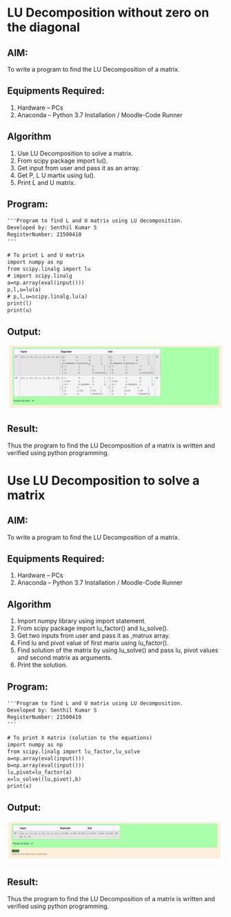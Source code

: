 # LU Decomposition without zero on the diagonal

## AIM:
To write a program to find the LU Decomposition of a matrix.

## Equipments Required:
1. Hardware – PCs
2. Anaconda – Python 3.7 Installation / Moodle-Code Runner

## Algorithm
1. Use LU Decomposition to solve a matrix.
2. From scipy package import lu().
3. Get input from user and pass it as an array.
4. Get P, L U martix using lu().
5. Print L and U matrix.


## Program:
```
'''Program to find L and U matrix using LU decomposition.
Developed by: Senthil Kumar S
RegisterNumber: 21500410
'''

# To print L and U matrix
import numpy as np
from scipy.linalg import lu
# import scipy.linalg
a=np.array(eval(input()))
p,l,u=lu(a)
# p,l,u=scipy.linalg.lu(a)
print(l)
print(u)

```

## Output:
![](lu.png)


## Result:
Thus the program to find the LU Decomposition of a matrix is written and verified using python programming.




# Use LU Decomposition to solve a matrix

## AIM:
To write a program to find the LU Decomposition of a matrix.

## Equipments Required:
1. Hardware – PCs
2. Anaconda – Python 3.7 Installation / Moodle-Code Runner

## Algorithm
1. Import numpy library using import statement.
2. From scipy package import lu_factor() and lu_solve().
3. Get two inputs from user and pass it as ,matrux array.
4. Find lu and pivot value of first marix using lu_factor().
5. Find solution of the matrix by using lu_solve() and pass
   lu, pivot values and second matrix as arguments.
6. Print the solution.

## Program:
```
'''Program to find L and U matrix using LU decomposition.
Developed by: Senthil Kumar S
RegisterNumber: 21500410
'''

# To print X matrix (solution to the equations)
import numpy as np
from scipy.linalg import lu_factor,lu_solve
a=np.array(eval(input()))
b=np.array(eval(input()))
lu,pivot=lu_factor(a)
x=lu_solve((lu,pivot),b)
print(x)
```

## Output:
![](decomposition.png)


## Result:
Thus the program to find the LU Decomposition of a matrix is written and verified using python programming.